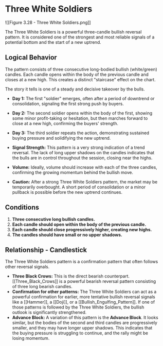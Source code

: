 # Three White Soldiers

![[Figure 3.28 - Three White Soldiers.png]]

The Three White Soldiers is a powerful three-candle bullish reversal pattern. It is considered one of the strongest and most reliable signals of a potential bottom and the start of a new uptrend.

## Logical Behavior

The pattern consists of three consecutive long-bodied bullish (white/green) candles. Each candle opens within the body of the previous candle and closes at a new high. This creates a distinct "staircase" effect on the chart.

The story it tells is one of a steady and decisive takeover by the bulls.
- **Day 1:** The first "soldier" emerges, often after a period of downtrend or consolidation, signaling the first strong push by buyers.
- **Day 2:** The second soldier opens within the body of the first, showing some minor profit-taking or hesitation, but then marches forward to close at a new high, confirming the buyers' strength.
- **Day 3:** The third soldier repeats the action, demonstrating sustained buying pressure and solidifying the new uptrend.

- **Signal Strength:** This pattern is a very strong indication of a trend reversal. The lack of long upper shadows on the candles indicates that the bulls are in control throughout the session, closing near the highs.
- **Volume:** Ideally, volume should increase with each of the three candles, confirming the growing momentum behind the bullish move.
- **Caution:** After a strong Three White Soldiers pattern, the market may be temporarily overbought. A short period of consolidation or a minor pullback is possible before the new uptrend continues.

## Conditions

1.  **Three consecutive long bullish candles.**
2.  **Each candle should open within the body of the previous candle.**
3.  **Each candle should close progressively higher, creating new highs.**
4.  **The candles should have small or no upper shadows.**

## Relationship - Candlestick

The Three White Soldiers pattern is a confirmation pattern that often follows other reversal signals.

- **Three Black Crows:** This is the direct bearish counterpart. [[Three_Black_Crows]] is a powerful bearish reversal pattern consisting of three long bearish candles.
- **Confirmation for other patterns:** The Three White Soldiers can act as a powerful confirmation for earlier, more tentative bullish reversal signals like a [[Hammer]], a [[Doji]], or a [[Bullish_Engulfing_Pattern]]. If one of those patterns is followed by the Three White Soldiers, the bullish outlook is significantly strengthened.
- **Advance Block:** A variation of this pattern is the **Advance Block**. It looks similar, but the bodies of the second and third candles are progressively smaller, and they may have longer upper shadows. This indicates that the buying pressure is struggling to continue, and the rally might be losing momentum.
